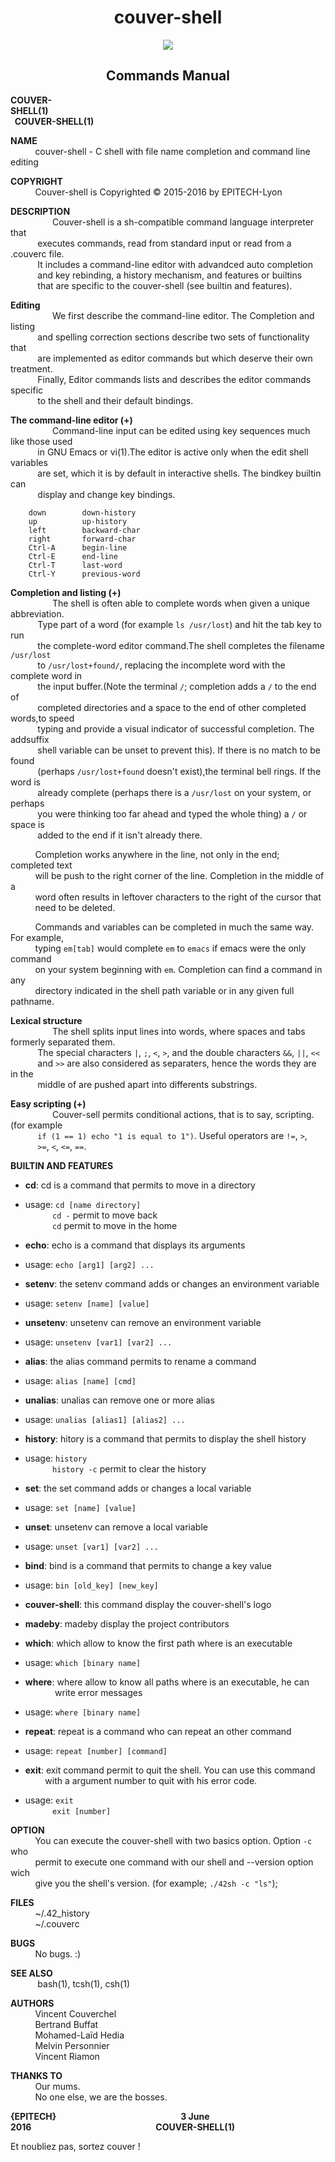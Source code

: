 
<h1 align="center">
 couver-shell
</h1>

<p align="center">
  <img src ="http://i.imgur.com/PgMmcMZ.png" />
</p>


<h2 align="center">
<b> Commands Manual </b>
</h2>
<b> COUVER-SHELL(1)&nbsp;&nbsp;&nbsp;&nbsp;&nbsp;&nbsp;&nbsp;&nbsp;&nbsp;&nbsp;&nbsp;&nbsp;&nbsp;&nbsp;&nbsp;&nbsp;&nbsp;&nbsp;&nbsp;&nbsp;&nbsp;&nbsp;&nbsp;&nbsp;&nbsp;&nbsp;&nbsp;&nbsp;&nbsp;&nbsp;&nbsp;&nbsp;&nbsp;&nbsp;&nbsp;&nbsp;&nbsp;&nbsp;&nbsp;&nbsp;&nbsp;&nbsp;&nbsp;&nbsp;&nbsp;&nbsp;&nbsp;&nbsp;&nbsp;&nbsp;&nbsp;&nbsp;&nbsp;&nbsp;&nbsp;&nbsp;&nbsp;&nbsp;&nbsp;&nbsp;&nbsp;&nbsp;&nbsp;&nbsp;&nbsp;&nbsp;&nbsp;&nbsp;&nbsp;&nbsp;&nbsp;&nbsp;&nbsp;&nbsp;&nbsp;&nbsp;&nbsp;&nbsp;&nbsp;&nbsp;&nbsp;&nbsp;&nbsp;&nbsp;&nbsp;&nbsp;&nbsp;&nbsp;&nbsp;&nbsp;&nbsp;&nbsp;&nbsp;&nbsp;&nbsp;&nbsp;&nbsp;&nbsp;&nbsp;&nbsp;&nbsp;&nbsp;&nbsp;&nbsp;&nbsp;&nbsp;&nbsp;&nbsp;&nbsp;&nbsp;&nbsp;&nbsp;&nbsp;&nbsp;&nbsp;&nbsp;&nbsp;&nbsp;&nbsp;&nbsp;&nbsp;&nbsp;&nbsp;&nbsp;&nbsp;&nbsp;&nbsp;&nbsp;&nbsp;&nbsp;&nbsp;&nbsp;&nbsp;&nbsp;&nbsp;COUVER-SHELL(1)</b>
</p>

<b>NAME</b>  
&nbsp;&nbsp;&nbsp;&nbsp;&nbsp;&nbsp;&nbsp;&nbsp;&nbsp;&nbsp;couver-shell - C shell with file name completion and command line editing


<b>COPYRIGHT</b>  
&nbsp;&nbsp;&nbsp;&nbsp;&nbsp;&nbsp;&nbsp;&nbsp;&nbsp;&nbsp;Couver-shell is Copyrighted © 2015-2016 by EPITECH-Lyon  
  
   

<b>DESCRIPTION</b>  
&nbsp;&nbsp;&nbsp;&nbsp;&nbsp;&nbsp;&nbsp;&nbsp;&nbsp;&nbsp;&nbsp;&nbsp;&nbsp;&nbsp;&nbsp;&nbsp;	Couver-shell is a sh-compatible command language interpreter that  
&nbsp;&nbsp;&nbsp;&nbsp;&nbsp;&nbsp;&nbsp;&nbsp;&nbsp;&nbsp;	executes commands, read from standard input or read from a .couverc file.  
&nbsp;&nbsp;&nbsp;&nbsp;&nbsp;&nbsp;&nbsp;&nbsp;&nbsp;&nbsp;	It includes a command-line editor with advandced auto completion  
&nbsp;&nbsp;&nbsp;&nbsp;&nbsp;&nbsp;&nbsp;&nbsp;&nbsp;&nbsp;	and key rebinding, a history mechanism, and features or builtins  
&nbsp;&nbsp;&nbsp;&nbsp;&nbsp;&nbsp;&nbsp;&nbsp;&nbsp;&nbsp;	that are specific to the couver-shell (see builtin and features).  

<b>     Editing</b>  
&nbsp;&nbsp;&nbsp;&nbsp;&nbsp;&nbsp;&nbsp;&nbsp;&nbsp;&nbsp;&nbsp;&nbsp;&nbsp;&nbsp;&nbsp;&nbsp;	We  first describe the command-line editor. The Completion and listing  
&nbsp;&nbsp;&nbsp;&nbsp;&nbsp;&nbsp;&nbsp;&nbsp;&nbsp;&nbsp;	and spelling correction sections describe two sets of functionality that  
&nbsp;&nbsp;&nbsp;&nbsp;&nbsp;&nbsp;&nbsp;&nbsp;&nbsp;&nbsp;	are implemented as editor commands but which deserve their own treatment.  
&nbsp;&nbsp;&nbsp;&nbsp;&nbsp;&nbsp;&nbsp;&nbsp;&nbsp;&nbsp;	Finally, Editor commands lists and describes the editor commands specific  
&nbsp;&nbsp;&nbsp;&nbsp;&nbsp;&nbsp;&nbsp;&nbsp;&nbsp;&nbsp;	to the shell and their default bindings.  
  
<b>     The command-line editor (+)</b>  
&nbsp;&nbsp;&nbsp;&nbsp;&nbsp;&nbsp;&nbsp;&nbsp;&nbsp;&nbsp;&nbsp;&nbsp;&nbsp;&nbsp;&nbsp;&nbsp;       	Command-line input can be edited using key sequences much like those used  
&nbsp;&nbsp;&nbsp;&nbsp;&nbsp;&nbsp;&nbsp;&nbsp;&nbsp;&nbsp;        in  GNU Emacs  or  vi(1).The editor is active only when the edit shell variables  
&nbsp;&nbsp;&nbsp;&nbsp;&nbsp;&nbsp;&nbsp;&nbsp;&nbsp;&nbsp;        are set, which it is by default in interactive shells. The bindkey builtin can  
&nbsp;&nbsp;&nbsp;&nbsp;&nbsp;&nbsp;&nbsp;&nbsp;&nbsp;&nbsp;        display and change key bindings.  
  
		down   		down-history  
		up			up-history  
		left		backward-char  
		right		forward-char  
		Ctrl-A		begin-line  
		Ctrl-E		end-line  
		Ctrl-T		last-word  
		Ctrl-Y		previous-word  
  
<b>    Completion and listing (+)</b>  
&nbsp;&nbsp;&nbsp;&nbsp;&nbsp;&nbsp;&nbsp;&nbsp;&nbsp;&nbsp;&nbsp;&nbsp;&nbsp;&nbsp;&nbsp;&nbsp;       The shell is often able to complete words when given a unique abbreviation.  
 &nbsp;&nbsp;&nbsp;&nbsp;&nbsp;&nbsp;&nbsp;&nbsp;&nbsp;&nbsp;      Type part of a word (for example `ls /usr/lost`) and hit the tab key to run  
&nbsp;&nbsp;&nbsp;&nbsp;&nbsp;&nbsp;&nbsp;&nbsp;&nbsp;&nbsp;       the complete-word editor command.The shell completes the filename `/usr/lost`  
&nbsp;&nbsp;&nbsp;&nbsp;&nbsp;&nbsp;&nbsp;&nbsp;&nbsp;&nbsp;       to `/usr/lost+found/`, replacing the incomplete word with the complete word in  
&nbsp;&nbsp;&nbsp;&nbsp;&nbsp;&nbsp;&nbsp;&nbsp;&nbsp;&nbsp;       the input buffer.(Note the terminal `/`; completion adds a `/` to the end of  
&nbsp;&nbsp;&nbsp;&nbsp;&nbsp;&nbsp;&nbsp;&nbsp;&nbsp;&nbsp;       completed directories and a space to the end of other completed words,to speed  
&nbsp;&nbsp;&nbsp;&nbsp;&nbsp;&nbsp;&nbsp;&nbsp;&nbsp;&nbsp;       typing and provide a visual indicator of successful completion. The addsuffix  
&nbsp;&nbsp;&nbsp;&nbsp;&nbsp;&nbsp;&nbsp;&nbsp;&nbsp;&nbsp;       shell variable can be unset to prevent this). If there is no match to be found  
&nbsp;&nbsp;&nbsp;&nbsp;&nbsp;&nbsp;&nbsp;&nbsp;&nbsp;&nbsp;       (perhaps `/usr/lost+found` doesn't exist),the terminal bell rings. If the word is  
&nbsp;&nbsp;&nbsp;&nbsp;&nbsp;&nbsp;&nbsp;&nbsp;&nbsp;&nbsp;       already complete (perhaps there is a `/usr/lost` on your system, or perhaps  
&nbsp;&nbsp;&nbsp;&nbsp;&nbsp;&nbsp;&nbsp;&nbsp;&nbsp;&nbsp;      you were thinking too far ahead and typed the whole thing) a `/` or space is  
 &nbsp;&nbsp;&nbsp;&nbsp;&nbsp;&nbsp;&nbsp;&nbsp;&nbsp;&nbsp;      added to the end if it isn't already there.   
          
&nbsp;&nbsp;&nbsp;&nbsp;&nbsp;&nbsp;&nbsp;&nbsp;&nbsp;&nbsp;Completion works anywhere in the line, not only in the end; completed text  
&nbsp;&nbsp;&nbsp;&nbsp;&nbsp;&nbsp;&nbsp;&nbsp;&nbsp;&nbsp;will be push to the right corner of the line. Completion in the middle of a  
&nbsp;&nbsp;&nbsp;&nbsp;&nbsp;&nbsp;&nbsp;&nbsp;&nbsp;&nbsp;word often results in leftover characters to the right of the cursor that  
&nbsp;&nbsp;&nbsp;&nbsp;&nbsp;&nbsp;&nbsp;&nbsp;&nbsp;&nbsp;need to be deleted.    
         
&nbsp;&nbsp;&nbsp;&nbsp;&nbsp;&nbsp;&nbsp;&nbsp;&nbsp;&nbsp;Commands and variables can be completed in much the same way. For example,  
&nbsp;&nbsp;&nbsp;&nbsp;&nbsp;&nbsp;&nbsp;&nbsp;&nbsp;&nbsp;typing `em[tab]` would complete `em` to `emacs` if emacs were the only command  
&nbsp;&nbsp;&nbsp;&nbsp;&nbsp;&nbsp;&nbsp;&nbsp;&nbsp;&nbsp;on your system beginning with `em`. Completion can find a command in any  
&nbsp;&nbsp;&nbsp;&nbsp;&nbsp;&nbsp;&nbsp;&nbsp;&nbsp;&nbsp;directory indicated in the shell path variable or in any given full pathname.  
  
<b>    Lexical structure</b>  
&nbsp;&nbsp;&nbsp;&nbsp;&nbsp;&nbsp;&nbsp;&nbsp;&nbsp;&nbsp;&nbsp;&nbsp;&nbsp;&nbsp;&nbsp;&nbsp;       The shell splits input lines into words, where spaces and tabs formerly separated them.  
&nbsp;&nbsp;&nbsp;&nbsp;&nbsp;&nbsp;&nbsp;&nbsp;&nbsp;&nbsp;       The special characters `|`, `;`, `<`, `>`, and the double characters `&&`, `||`, `<<`  
&nbsp;&nbsp;&nbsp;&nbsp;&nbsp;&nbsp;&nbsp;&nbsp;&nbsp;&nbsp;       and `>>` are also considered as separaters, hence the words they are in the  
&nbsp;&nbsp;&nbsp;&nbsp;&nbsp;&nbsp;&nbsp;&nbsp;&nbsp;&nbsp;       middle of are pushed apart into differents substrings.  
  
<b>    Easy scripting (+)</b>  
&nbsp;&nbsp;&nbsp;&nbsp;&nbsp;&nbsp;&nbsp;&nbsp;&nbsp;&nbsp;&nbsp;&nbsp;&nbsp;&nbsp;&nbsp;&nbsp;       Couver-sell permits conditional actions, that is to say, scripting. (for example  
&nbsp;&nbsp;&nbsp;&nbsp;&nbsp;&nbsp;&nbsp;&nbsp;&nbsp;&nbsp;       `if (1 == 1) echo "1 is equal to 1")`. Useful operators are `!=`, `>`,  
&nbsp;&nbsp;&nbsp;&nbsp;&nbsp;&nbsp;&nbsp;&nbsp;&nbsp;&nbsp;       `>=`, `<`, `<=`, `==`.  
  
  
<b>BUILTIN AND FEATURES</b>  
* <b>cd</b>:  cd is a command that permits to move in a directory  
 * usage: `cd [name directory]`  
&nbsp;&nbsp;&nbsp;&nbsp;&nbsp;&nbsp;&nbsp;&nbsp;&nbsp;&nbsp;&nbsp;`cd -` permit to move back  
&nbsp;&nbsp;&nbsp;&nbsp;&nbsp;&nbsp;&nbsp;&nbsp;&nbsp;&nbsp;&nbsp;`cd` permit to move in the home  
  
* <b>echo</b>: echo is a command that displays its arguments  
 * usage: `echo [arg1] [arg2] ...`  
  
* <b>setenv</b>: the setenv command adds or changes an environment variable  
 * usage: `setenv [name] [value]`  
  
* <b>unsetenv</b>: unsetenv can remove an environment variable  
 * usage: `unsetenv [var1] [var2] ...`  
  
* <b>alias</b>: the alias command permits to rename a command  
 * usage: `alias [name] [cmd]`  
  
* <b>unalias</b>: unalias can remove one or more alias  
 * usage: `unalias [alias1] [alias2] ...`  
  
* <b>history</b>: hitory is a command that permits to display the shell history  
 * usage: `history`  
&nbsp;&nbsp;&nbsp;&nbsp;&nbsp;&nbsp;&nbsp;&nbsp;&nbsp;&nbsp;&nbsp;`history -c` permit to clear the history  
  
* <b>set</b>: the set command adds or changes a local variable  
 * usage: `set [name] [value]`  
  
* <b>unset</b>: unsetenv can remove a local variable  
 * usage: `unset [var1] [var2] ...`  
  
* <b>bind</b>: bind is a command that permits to change a key value  
 * usage: `bin [old_key] [new_key]`  
  
* <b>couver-shell</b>: this command display the couver-shell's logo  
  
* <b>madeby</b>: madeby display the project contributors  
  
* <b>which</b>: which allow to know the first path where is an executable  
 * usage: `which [binary name]`  
 
* <b>where</b>: where allow to know all paths where is an executable, he can  
&nbsp;&nbsp;&nbsp;&nbsp;&nbsp;&nbsp;&nbsp;&nbsp;&nbsp;&nbsp;&nbsp;&nbsp;write error messages  
 * usage: `where [binary name]`  
  
* <b>repeat</b>: repeat is a command who can repeat an other command  
 * usage: `repeat [number] [command]`  
  
* <b>exit</b>: exit command permit to quit the shell. You can use this command  
&nbsp;&nbsp;&nbsp;&nbsp;&nbsp;&nbsp;&nbsp;&nbsp;with a argument number to quit with his error code.  
 * usage: `exit`  
&nbsp;&nbsp;&nbsp;&nbsp;&nbsp;&nbsp;&nbsp;&nbsp;&nbsp;&nbsp;&nbsp;`exit [number]`  
  
<b>OPTION</b>  
&nbsp;&nbsp;&nbsp;&nbsp;&nbsp;&nbsp;&nbsp;&nbsp;&nbsp;&nbsp;You can execute the couver-shell with two basics option. Option `-c` who  
&nbsp;&nbsp;&nbsp;&nbsp;&nbsp;&nbsp;&nbsp;&nbsp;&nbsp;&nbsp;permit to execute one command with our shell and --version option wich  
&nbsp;&nbsp;&nbsp;&nbsp;&nbsp;&nbsp;&nbsp;&nbsp;&nbsp;&nbsp;give you the shell's version. (for example; `./42sh -c "ls"`);  
  
  
<b>FILES</b>  
&nbsp;&nbsp;&nbsp;&nbsp;&nbsp;&nbsp;&nbsp;&nbsp;&nbsp;&nbsp;~/.42_history  
&nbsp;&nbsp;&nbsp;&nbsp;&nbsp;&nbsp;&nbsp;&nbsp;&nbsp;&nbsp;~/.couverc  
  
  
<b>BUGS</b>  
&nbsp;&nbsp;&nbsp;&nbsp;&nbsp;&nbsp;&nbsp;&nbsp;&nbsp;&nbsp;No bugs. :)  
  
  
<b>SEE ALSO</b>  
&nbsp;&nbsp;&nbsp;&nbsp;&nbsp;&nbsp;&nbsp;&nbsp;&nbsp;&nbsp;    bash(1), tcsh(1), csh(1)  
  
  
<b>AUTHORS</b>  
&nbsp;&nbsp;&nbsp;&nbsp;&nbsp;&nbsp;&nbsp;&nbsp;&nbsp;&nbsp;Vincent Couverchel  
&nbsp;&nbsp;&nbsp;&nbsp;&nbsp;&nbsp;&nbsp;&nbsp;&nbsp;&nbsp;Bertrand Buffat  
&nbsp;&nbsp;&nbsp;&nbsp;&nbsp;&nbsp;&nbsp;&nbsp;&nbsp;&nbsp;Mohamed-Laïd Hedia  
&nbsp;&nbsp;&nbsp;&nbsp;&nbsp;&nbsp;&nbsp;&nbsp;&nbsp;&nbsp;Melvin Personnier  
&nbsp;&nbsp;&nbsp;&nbsp;&nbsp;&nbsp;&nbsp;&nbsp;&nbsp;&nbsp;Vincent Riamon  
  
  
<b>THANKS TO</b>  
&nbsp;&nbsp;&nbsp;&nbsp;&nbsp;&nbsp;&nbsp;&nbsp;&nbsp;&nbsp;Our mums.  
&nbsp;&nbsp;&nbsp;&nbsp;&nbsp;&nbsp;&nbsp;&nbsp;&nbsp;&nbsp;No one else, we are the bosses.  
  
  
<b>{EPITECH}&nbsp;&nbsp;&nbsp;&nbsp;&nbsp;&nbsp;&nbsp;&nbsp;&nbsp;&nbsp;&nbsp;&nbsp;&nbsp;&nbsp;&nbsp;&nbsp;&nbsp;&nbsp;&nbsp;&nbsp;&nbsp;&nbsp;&nbsp;&nbsp;&nbsp;&nbsp;&nbsp;&nbsp;&nbsp;&nbsp;&nbsp;&nbsp;&nbsp;&nbsp;&nbsp;&nbsp;&nbsp;&nbsp;&nbsp;&nbsp;&nbsp;&nbsp;&nbsp;&nbsp;&nbsp;&nbsp;&nbsp;&nbsp;&nbsp;&nbsp;&nbsp;&nbsp;&nbsp;&nbsp;&nbsp;&nbsp;&nbsp;&nbsp;&nbsp;&nbsp;3 June 2016&nbsp;&nbsp;&nbsp;&nbsp;&nbsp;&nbsp;&nbsp;&nbsp;&nbsp;&nbsp;&nbsp;&nbsp;&nbsp;&nbsp;&nbsp;&nbsp;&nbsp;&nbsp;&nbsp;&nbsp;&nbsp;&nbsp;&nbsp;&nbsp;&nbsp;&nbsp;&nbsp;&nbsp;&nbsp;&nbsp;&nbsp;&nbsp;&nbsp;&nbsp;&nbsp;&nbsp;&nbsp;&nbsp;&nbsp;&nbsp;&nbsp;&nbsp;&nbsp;&nbsp;&nbsp;&nbsp;&nbsp;&nbsp;&nbsp;&nbsp;&nbsp;&nbsp;&nbsp;&nbsp;&nbsp;&nbsp;&nbsp;&nbsp;&nbsp;&nbsp;COUVER-SHELL(1)</b>

Et noubliez pas, sortez couver !
